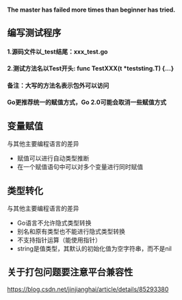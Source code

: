 #### The master has failed more times than beginner has tried.

## 编写测试程序
#### 1.源码文件以_test结尾：xxx_test.go
#### 2.测试方法名以Test开头: func TestXXX(t *teststing.T) {...}

#### 备注：大写的方法名表示包外可以访问

#### Go更推荐统一的赋值方式，Go 2.0可能会取消一些赋值方式


## 变量赋值
与其他主要编程语言的差异
- 赋值可以进行自动类型推断
- 在一个赋值语句中可以对多个变量进行同时赋值

## 类型转化
与其他主要编程语言的差异
- Go语言不允许隐式类型转换
- 别名和原有类型也不能进行隐式类型转换
- 不支持指针运算（能使用指针）
- string是值类型，其默认的初始化值为空字符串，而不是nil

## 关于打包问题要注意平台兼容性
https://blog.csdn.net/jinjianghai/article/details/85293380
